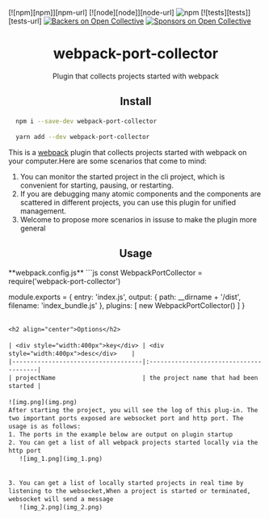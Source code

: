 [![npm][npm]][npm-url]
[![node][node]][node-url]
![npm](https://img.shields.io/npm/dw/html-webpack-plugin.svg)
[![tests][tests]][tests-url]
[![Backers on Open Collective](https://opencollective.com/html-webpack-plugin/backers/badge.svg)](#backers)
[![Sponsors on Open Collective](https://opencollective.com/html-webpack-plugin/sponsors/badge.svg)](#sponsors)
<div align="center">
  <h1>webpack-port-collector</h1>
  <p>Plugin that collects projects started with webpack</p>
</div>

<h2 align="center">Install</h2>

```bash
  npm i --save-dev webpack-port-collector
```

```bash
  yarn add --dev webpack-port-collector
```

This is a [webpack](http://webpack.js.org/) plugin that collects projects started with webpack on your computer.Here are some scenarios that come to mind:
1. You can monitor the started project in the cli project, which is convenient for starting, pausing, or restarting.
2. If you are debugging many atomic components and the components are scattered in different projects, you can use this plugin for unified management.
3. Welcome to propose more scenarios in issuse to make the plugin more general


<h2 align="center">Usage</h2>
**webpack.config.js**
```js
const WebpackPortCollector = require('webpack-port-collector')

module.exports = {
  entry: 'index.js',
  output: {
    path: __dirname + '/dist',
    filename: 'index_bundle.js'
  },
  plugins: [
     new WebpackPortCollector()
  ]
}
```

<h2 align="center">Options</h2>

| <div style="width:400px">key</div> | <div style="width:400px">desc</div>    |
|------------------------------------|:---------------------------------------|
| projectName                        | the project name that had been started |

![img.png](img.png)
After starting the project, you will see the log of this plug-in. The two important ports exposed are websocket port and http port. The usage is as follows:
1. The ports in the example below are output on plugin startup
2. You can get a list of all webpack projects started locally via the http port
   ![img_1.png](img_1.png)


3. You can get a list of locally started projects in real time by listening to the websocket,When a project is started or terminated, websocket will send a message
   ![img_2.png](img_2.png)

